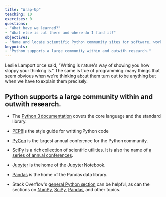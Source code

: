 ```yaml
---
title: "Wrap-Up"
teaching: 10
exercises: 0
questions:
- "What have we learned?"
- "What else is out there and where do I find it?"
objectives:
- "Name and locate scientific Python community sites for software, workshops, and help."
keypoints:
- "Python supports a large community within and outwith research."
---
```


Leslie Lamport once said, "Writing is nature's way of showing you how sloppy your thinking is."
The same is true of programming:
many things that seem obvious when we're thinking about them
turn out to be anything but when we have to explain them precisely.

## Python supports a large community within and outwith research.

*   The [Python 3 documentation](https://docs.python.org/3/) covers the core language
    and the standard library.
    
*   [PEP8](https://www.python.org/dev/peps/pep-0008/)is the style guide for writting Python code

*   [PyCon](https://pycon.org/) is the largest annual conference for the Python community.

*   [SciPy](https://scipy.org) is a rich collection of scientific utilities.
    It is also the name of [a series of annual conferences](https://conference.scipy.org/).

*   [Jupyter](https://jupyter.org) is the home of the Jupyter Notebook.

*   [Pandas](https://pandas.pydata.org/) is the home of the Pandas data library.

*   Stack Overflow's [general Python section](https://stackoverflow.com/questions/tagged/python?tab=Votes)
    can be helpful,
    as can the sections on [NumPy](https://stackoverflow.com/questions/tagged/numpy?tab=Votes),
    [SciPy](https://stackoverflow.com/questions/tagged/scipy?tab=Votes),
    [Pandas](https://stackoverflow.com/questions/tagged/pandas?tab=Votes),
    and other topics.
